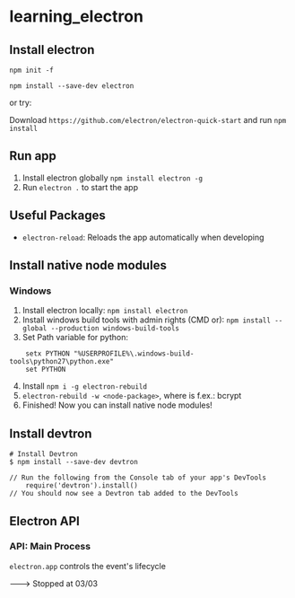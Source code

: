 # learning_electron

## Install electron

```
npm init -f

npm install --save-dev electron
```

or try:

Download `https://github.com/electron/electron-quick-start` and run `npm install`

## Run app

1. Install electron globally `npm install electron -g`
2. Run `electron .` to start the app

## Useful Packages

* `electron-reload`: Reloads the app automatically when developing

## Install native node modules 

### Windows

1. Install electron locally: `npm install electron`
2. Install windows build tools with admin rights (CMD or): `npm install --global --production windows-build-tools`
3. Set Path variable for python: 

```
    setx PYTHON "%USERPROFILE%\.windows-build-tools\python27\python.exe"
    set PYTHON
```

4. Install `npm i -g electron-rebuild`
5. `electron-rebuild -w <node-package>`, where <node-package> is f.ex.: bcrypt
6. Finished! Now you can install native node modules!


## Install devtron

```
# Install Devtron
$ npm install --save-dev devtron

// Run the following from the Console tab of your app's DevTools
    require('devtron').install()
// You should now see a Devtron tab added to the DevTools
```

## Electron API

### API: Main Process

`electron.app` controls the event's lifecycle








---> Stopped at 03/03